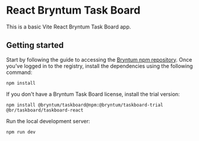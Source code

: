 # React Bryntum Task Board 

This is a basic Vite React Bryntum Task Board app.

## Getting started 

 Start by following the guide to accessing the [Bryntum npm repository](https://bryntum.com/products/taskboard/docs/guide/taskboard/npm-repository). Once you’ve logged in to the registry, install the dependencies using the following command:

```shell
npm install
```

If you don't have a Bryntum Task Board license, install the trial version:

```shell
npm install @bryntum/taskboard@npm:@bryntum/taskboard-trial @br/taskboard/taskboard-react
```

Run the local development server:

```shell
npm run dev
```